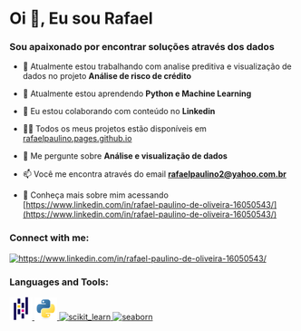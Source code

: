 <h1>Oi 👋, Eu sou Rafael</h1>
<h3>Sou apaixonado por encontrar soluções através dos dados</h3>

- 🔭 Atualmente estou trabalhando com analise preditiva e visualização de dados no projeto **Análise de risco de crédito**

- 🌱 Atualmente estou aprendendo **Python e Machine Learning**

- 👯 Eu estou colaborando com conteúdo no **Linkedin**

- 👨‍💻 Todos os meus projetos estão disponíveis em [rafaelpaulino.pages.github.io](rafaelpaulino.pages.github.io)

- 💬 Me pergunte sobre **Análise e visualização de dados**

- 📫 Você me encontra através do email **rafaelpaulino2@yahoo.com.br**

- 📄 Conheça mais sobre mim acessando [https://www.linkedin.com/in/rafael-paulino-de-oliveira-16050543/](https://www.linkedin.com/in/rafael-paulino-de-oliveira-16050543/)

<h3 align="left">Connect with me:</h3>
<p align="left">
<a href="https://linkedin.com/in/https://www.linkedin.com/in/rafael-paulino-de-oliveira-16050543/" target="blank"><img align="center" src="https://raw.githubusercontent.com/rahuldkjain/github-profile-readme-generator/master/src/images/icons/Social/linked-in-alt.svg" alt="https://www.linkedin.com/in/rafael-paulino-de-oliveira-16050543/" height="30" width="40" /></a>
</p>

<h3 align="left">Languages and Tools:</h3>
<p align="left"> <a href="https://pandas.pydata.org/" target="_blank" rel="noreferrer"> <img src="https://raw.githubusercontent.com/devicons/devicon/2ae2a900d2f041da66e950e4d48052658d850630/icons/pandas/pandas-original.svg" alt="pandas" width="40" height="40"/> </a> <a href="https://www.python.org" target="_blank" rel="noreferrer"> <img src="https://raw.githubusercontent.com/devicons/devicon/master/icons/python/python-original.svg" alt="python" width="40" height="40"/> </a> <a href="https://scikit-learn.org/" target="_blank" rel="noreferrer"> <img src="https://upload.wikimedia.org/wikipedia/commons/0/05/Scikit_learn_logo_small.svg" alt="scikit_learn" width="40" height="40"/> </a> <a href="https://seaborn.pydata.org/" target="_blank" rel="noreferrer"> <img src="https://seaborn.pydata.org/_images/logo-mark-lightbg.svg" alt="seaborn" width="40" height="40"/> </a> </p>

